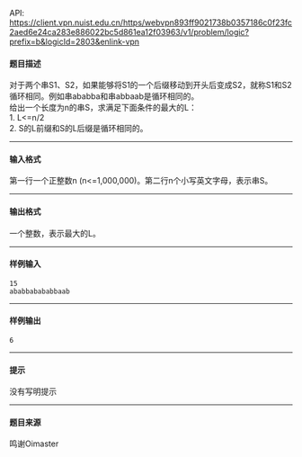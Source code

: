 API: https://client.vpn.nuist.edu.cn/https/webvpn893ff9021738b0357186c0f23fc2aed6e24ca283e886022bc5d861ea12f03963/v1/problem/logic?prefix=b&logicId=2803&enlink-vpn

#### 题目描述

  
对于两个串S1、S2，如果能够将S1的一个后缀移动到开头后变成S2，就称S1和S2循环相同。例如串ababba和串abbaab是循环相同的。  
给出一个长度为n的串S，求满足下面条件的最大的L：  
1\. L<=n/2  
2\. S的L前缀和S的L后缀是循环相同的。

---

#### 输入格式

第一行一个正整数n (n<=1,000,000)。第二行n个小写英文字母，表示串S。

---

#### 输出格式

一个整数，表示最大的L。  

---

#### 样例输入
```
15
ababbabababbaab

```

---

#### 样例输出
```
6
```

---

#### 提示

没有写明提示

---

#### 题目来源

鸣谢Oimaster